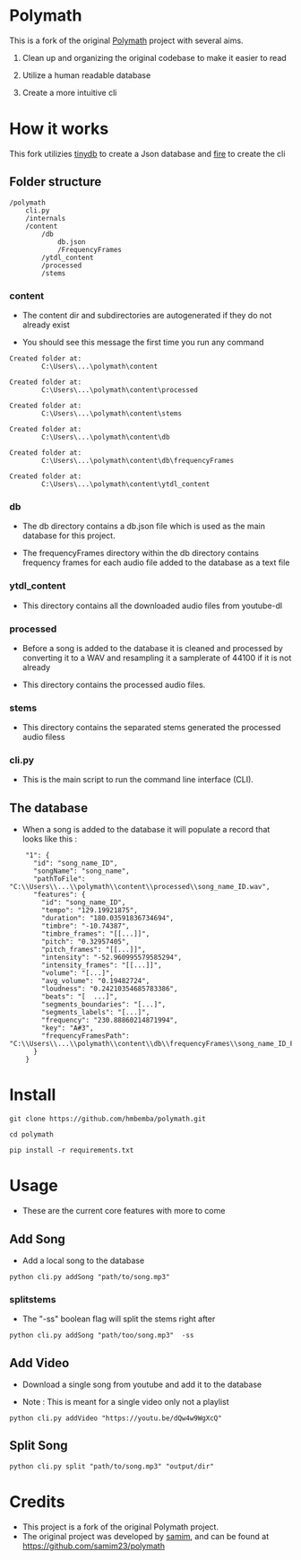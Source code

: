 # Polymath

This is a fork of the original [Polymath](https://github.com/samim23/polymath) project with several aims.

1. Clean up and organizing the original codebase to make it easier to read 

2. Utilize a human readable database

3. Create a more intuitive cli 


# How it works

This fork utilizies [tinydb](https://github.com/msiemens/tinydb) to create a Json database and [fire](https://github.com/google/python-fire) to create the cli 

## Folder structure

```
/polymath
	cli.py 
	/internals
	/content          
		/db
			db.json
			/FrequencyFrames
		/ytdl_content
		/processed
		/stems 
```

### content 

- The content dir and subdirectories are autogenerated if they do not already exist

- You should see this message the first time you run any command
```
Created folder at:
        C:\Users\...\polymath\content

Created folder at:
        C:\Users\...\polymath\content\processed
		
Created folder at:
        C:\Users\...\polymath\content\stems
		
Created folder at:
        C:\Users\...\polymath\content\db
		
Created folder at:
        C:\Users\...\polymath\content\db\frequencyFrames
		
Created folder at:
        C:\Users\...\polymath\content\ytdl_content
```

### db 
- The db directory contains a db.json file which is used as the main database for this project. 

- The frequencyFrames directory within the db directory contains frequency frames for each audio file added to the database as a text file

### ytdl_content
- This directory contains all the downloaded audio files from youtube-dl 

### processed
- Before a song is added to the database it is cleaned and processed by converting it to a WAV
  and resampling it a samplerate of 44100 if it is not already
  
- This directory contains the processed audio files.

### stems

- This directory contains the separated stems generated the processed audio filess

### cli.py
- This is the main script to run the command line interface (CLI).


## The database 

- When a song is added to the database it will populate a record that looks like this :

```
    "1": {
      "id": "song_name_ID",
      "songName": "song_name",
      "pathToFile": "C:\\Users\\...\\polymath\\content\\processed\\song_name_ID.wav",
      "features": {
        "id": "song_name_ID",
        "tempo": "129.19921875",
        "duration": "180.03591836734694",
        "timbre": "-10.74387",
        "timbre_frames": "[[...]]",
        "pitch": "0.32957405",
        "pitch_frames": "[[...]]",
        "intensity": "-52.960995579585294",
        "intensity_frames": "[[...]]",
        "volume": "[...]",
        "avg_volume": "0.19482724",
        "loudness": "0.24210354685783386",
        "beats": "[  ...]",
        "segments_boundaries": "[...]",
        "segments_labels": "[...]",
        "frequency": "230.88860214871994",
        "key": "A#3",
        "frequencyFramesPath": "C:\\Users\\...\\polymath\\content\\db\\frequencyFrames\\song_name_ID_FrequencyFrames.txt"
      }
    }
```

# Install

```
git clone https://github.com/hmbemba/polymath.git

cd polymath

pip install -r requirements.txt
```

# Usage

- These are the current core features with more to come

## Add Song

- Add a local song to the database

```
python cli.py addSong "path/to/song.mp3" 
```

### splitstems

- The "-ss" boolean flag will split the stems right after

```
python cli.py addSong "path/too/song.mp3"  -ss
```


## Add Video

- Download a single song from youtube and add it to the database

- Note : This is meant for a single video only not a playlist

```
python cli.py addVideo "https://youtu.be/dQw4w9WgXcQ"
```

## Split Song 
```
python cli.py split "path/to/song.mp3" "output/dir" 
```


# Credits
- This project is a fork of the original Polymath project. 
- The original project was developed by [samim](https://github.com/samim23), and can be found at https://github.com/samim23/polymath  

